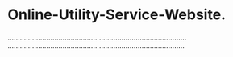 # Online-Utility-Service-Website.
............................................
...........................................
............................................
..........................................
